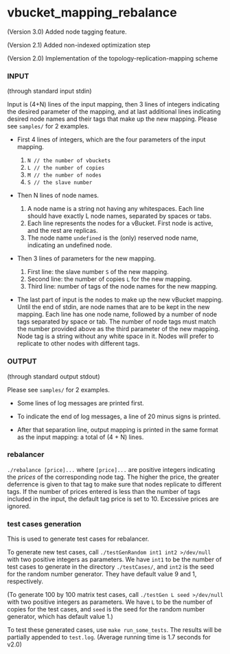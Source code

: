 vbucket_mapping_rebalance
=========================

(Version 3.0) Added node tagging feature.

(Version 2.1) Added non-indexed optimization step

(Version 2.0) Implementation of the topology-replication-mapping scheme

### INPUT

(through standard input stdin)

Input is (4+N) lines of the input mapping, then 3 lines of integers
indicating the desired parameter of the mapping, and at last additional lines 
indicating desired node names and their tags that make up the new mapping. Please see `samples/` for 2 examples.

* First 4 lines of integers, which are the four parameters of the input mapping.
    1. `N // the number of vbuckets`
    2. `L // the number of copies`
    3. `M // the number of nodes`
    4. `S // the slave number`

* Then N lines of node names.
    1. A node name is a string not having any whitespaces. Each line should have exactly L node names, separated by spaces or tabs.
    2. Each line represents the nodes for a vBucket. First node is active, and the rest are replicas.
    3. The node name `undefined` is the (only) reserved node name, indicating an undefined node.

* Then 3 lines of parameters for the new mapping.
    1. First line: the slave number `S` of the new mapping.
    2. Second line: the number of copies `L` for the new mapping.
    3. Third line: number of tags of the node names for the new mapping.

* The last part of input is the nodes to make up the new vBucket mapping. Until the end of stdin, are node names that are to be kept in the new mapping. Each line has one node name, followed by a number of node tags separated by space or tab. The number of node tags must match the number provided above as the third parameter of the new mapping. Node tag is a string without any white space in it. Nodes will prefer to replicate to other nodes with different tags.

### OUTPUT

(through standard output stdout)

Please see `samples/` for 2 examples.

* Some lines of log messages are printed first.

* To indicate the end of log messages, a line of 20 minus signs is printed.

* After that separation line, output mapping is printed in the same format
as the input mapping: a total of (4 + N) lines.

### rebalancer

`./rebalance [price]...` where `[price]...` are positive integers indicating the _prices_ of the corresponding node tag. The higher the price, the greater deferrence is given to that tag to make sure that nodes replicate to different tags. If the number of prices entered is less than the number of tags included in the input, the default tag price is set to 10. Excessive prices are ignored.

### test cases generation

This is used to generate test cases for rebalancer.

To generate new test cases, call `./testGenRandom int1 int2 >/dev/null` with two positive integers as parameters. We have `int1` to be the number of test cases to generate in the directory `./testCases/`, and `int2` is the seed for the random number generator. They have default value 9 and 1, respectively.

(To generate 100 by 100 matrix test cases, call `./testGen L seed >/dev/null` with two positive integers as parameters. We have `L` to be the number of copies for the test cases, and `seed` is the seed for the random number generator, which has default value 1.)

To test these generated cases, use `make run_some_tests`. The results will be partially appended to `test.log`. (Average running time is 1.7 seconds for v2.0)


